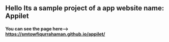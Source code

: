 ## Hello Its a sample project of a app website name: Appilet 

#### You can see the page here--> **https://smtowfiqurrahaman.github.io/appilet/**

